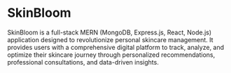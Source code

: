 # SkinBloom
SkinBloom is a full-stack MERN (MongoDB, Express.js, React, Node.js) application designed to revolutionize personal skincare management. It provides users with a comprehensive digital platform to track, analyze, and optimize their skincare journey through personalized recommendations, professional consultations, and data-driven insights.
